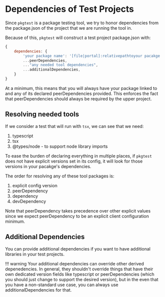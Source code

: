 # Dependencies of Test Projects

Since `pkgtest` is a package testing tool, we try to honor dependencies from the package.json of the project that
we are running the tool in.

Because of this, `pkgtest` will construct a test project package.json with:

```js
{
    dependencies: {
        'your package name': '[file|portal]:relativepathtoyour pacakge',
        ...peerDependencies,
        ..."any needed tool dependencies",
        ...additionalDependencies,
    }
}
```

At a minimum, this means that you will always have your package linked to and any of its declared peerDependencies provided.
This enforces the fact that peerDependencies should always be required by the upper project.

## Resolving needed tools

If we consider a test that will run with `tsx`, we can see that we need:

1. typescript
2. tsx
3. @types/node - to support node library imports

To ease the burden of declaring everything in multiple places, if `pkgtest` does not have explicit versions set in its config,
it will look for those versions in your pacakge's dependencies.

The order for resolving any of these tool packages is:

1. explicit config version
2. peerDependency
3. dependency
4. devDependency

Note that peerDependency takes precedence over other explicit values since we expect peerDependency to be an explicit client configuration
minimum.

## Additional Dependencies

You can provide additional dependencies if you want to have additional libraries in your test projects.

!!! warning
    Your additional dependencies can override other derived depenedencies.  In general, they shouldn't override things that have their
    own dedicated version fields like typescript or peerDependencies (which you should just change to support the desired version), but 
    in the even that you have a non-standard use case, you can always use additionalDependencies for that.


